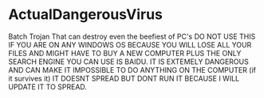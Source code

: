 # ActualDangerousVirus
Batch Trojan That can destroy even the beefiest of PC's
DO NOT USE THIS IF YOU ARE ON ANY WINDOWS OS BECAUSE YOU WILL LOSE ALL YOUR FILES AND MIGHT HAVE TO BUY A NEW COMPUTER PLUS THE ONLY SEARCH ENGINE YOU CAN USE IS BAIDU. IT IS EXTEMELY DANGEROUS AND CAN MAKE IT IMPOSSIBLE TO DO ANYTHING ON THE COMPUTER (if it survives it) IT DOESNT SPREAD BUT DONT RUN IT BECAUSE I WILL UPDATE IT TO SPREAD.
